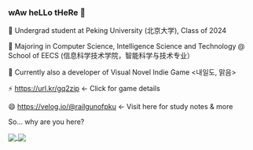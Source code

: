 ### wAw heLLo tHeRe 👋
🔭 Undergrad student at Peking University (北京大学), Class of 2024

🌱 Majoring in Computer Science, Intelligence Science and Technology @ School of EECS (信息科学技术学院，智能科学与技术专业）

💬 Currently also a developer of Visual Novel Indie Game <내일도, 맑음>

  ⚡ https://url.kr/gq2zip <- Click for game details

😄 https://velog.io/@railgunofpku <- Visit here for study notes & more

So... why are you here?

<a href="https://github.com/anuraghazra/github-readme-stats">
  <img align="center" src="https://github-readme-stats.vercel.app/api?username=timingsniper&show_icons=true&theme=tokyonight" />
</a>
<a href="https://github.com/anuraghazra/convoychat">
  <img align="center" src="https://github-readme-stats.vercel.app/api/top-langs/?username=timingsniper&layout=compact&theme=tokyonight" />
</a>

<!--
![Anurag's GitHub stats](https://github-readme-stats.vercel.app/api?username=timingsniper&show_icons=true&theme=tokyonight)
![Top Langs](https://github-readme-stats.vercel.app/api/top-langs/?username=timingsniper&layout=compact&theme=tokyonight)
-->



<!--
**timingsniper/timingsniper** is a ✨ _special_ ✨ repository because its `README.md` (this file) appears on your GitHub profile.

Here are some ideas to get you started:

- 🔭 I’m currently working on ...
- 🌱 I’m currently learning ...
- 👯 I’m looking to collaborate on ...
- 🤔 I’m looking for help with ...
- 💬 Ask me about ...
- 📫 How to reach me: ...
- 😄 Pronouns: ...
- ⚡ Fun fact: ...
-->

